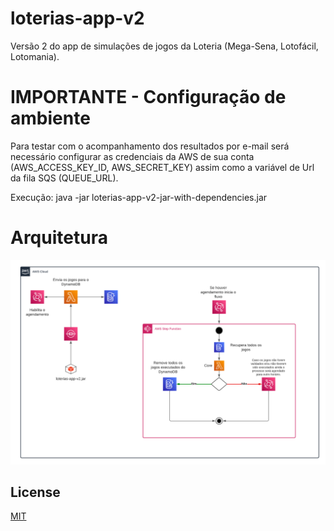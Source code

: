# loterias-app-v2
Versão 2 do app de simulações de jogos da Loteria (Mega-Sena, Lotofácil, Lotomania).

# IMPORTANTE - Configuração de ambiente
Para testar com o acompanhamento dos resultados por e-mail será necessário configurar as 
credenciais da AWS de sua conta (AWS_ACCESS_KEY_ID, AWS_SECRET_KEY) assim como a variável 
de Url da fila SQS (QUEUE_URL).

Execução: java -jar loterias-app-v2-jar-with-dependencies.jar

# Arquitetura
![arquitetura](images/loterias-app-aws-architecture.png)

## License

[MIT](https://opensource.org/licenses/MIT)
